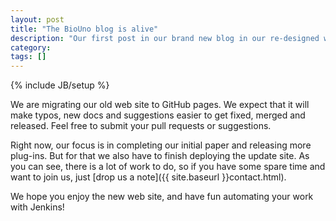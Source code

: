 ```yaml
---
layout: post
title: "The BioUno blog is alive"
description: "Our first post in our brand new blog in our re-designed web site"
category: 
tags: []
---
```

{% include JB/setup %}

We are migrating our old web site to GitHub pages. We expect that it will make typos, new docs 
and suggestions easier to get fixed, merged and released. Feel free to submit your pull requests 
or suggestions.

Right now, our focus is in completing our initial paper and releasing more plug-ins. But for that 
we also have to finish deploying the update site. As you can see, there is a lot of work to do, 
so if you have some spare time and want to join us, just [drop us a note]({{ site.baseurl }}contact.html).

We hope you enjoy the new web site, and have fun automating your work with Jenkins!
